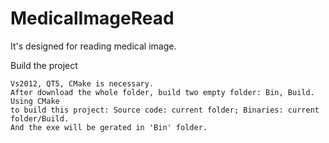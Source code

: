 # MedicalImageRead
It's designed for reading medical image.

Build the project

	Vs2012, QT5, CMake is necessary.
	After download the whole folder, build two empty folder: Bin, Build. Using CMake 
	to build this project: Source code: current folder; Binaries: current folder/Build.
	And the exe will be gerated in 'Bin' folder.